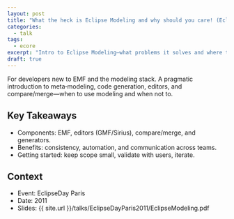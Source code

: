 ```yaml
---
layout: post
title: "What the heck is Eclipse Modeling and why should you care! (EclipseDay Paris 2011)"
categories:
  - talk
tags:
  - ecore
excerpt: "Intro to Eclipse Modeling—what problems it solves and where to start."
draft: true
---
```


For developers new to EMF and the modeling stack. A pragmatic introduction to meta‑modeling, code generation, editors, and compare/merge—when to use modeling and when not to.

## Key Takeaways
- Components: EMF, editors (GMF/Sirius), compare/merge, and generators.
- Benefits: consistency, automation, and communication across teams.
- Getting started: keep scope small, validate with users, iterate.

## Context
- Event: EclipseDay Paris
- Date: 2011
- Slides: {{ site.url }}/talks/EclipseDayParis2011/EclipseModeling.pdf
